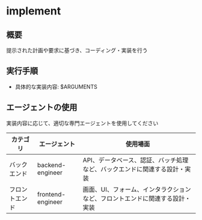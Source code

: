 # implement

## 概要

提示された計画や要求に基づき、コーディング・実装を行う

## 実行手順

- 具体的な実装内容: $ARGUMENTS

## エージェントの使用

実装内容に応じて、適切な専門エージェントを使用してください

| カテゴリ | エージェント | 使用場面 |
|---|---|---|
| バックエンド | backend-engineer | API、データベース、認証、バッチ処理など、バックエンドに関連する設計・実装 |
| フロントエンド | frontend-engineer | 画面、UI、フォーム、インタラクションなど、フロントエンドに関連する設計・実装 |
